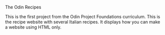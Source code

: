 The Odin Recipes

This is the first project from the Odin Project Foundations curriculum. This is the recipe website with several Italian recipes. It displays how you can make a website using HTML only.
